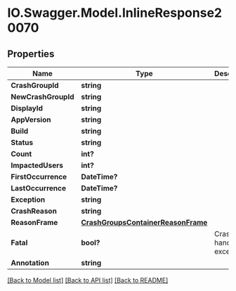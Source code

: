# IO.Swagger.Model.InlineResponse20070
## Properties

Name | Type | Description | Notes
------------ | ------------- | ------------- | -------------
**CrashGroupId** | **string** |  | 
**NewCrashGroupId** | **string** |  | 
**DisplayId** | **string** |  | 
**AppVersion** | **string** |  | 
**Build** | **string** |  | 
**Status** | **string** |  | 
**Count** | **int?** |  | 
**ImpactedUsers** | **int?** |  | [optional] 
**FirstOccurrence** | **DateTime?** |  | 
**LastOccurrence** | **DateTime?** |  | 
**Exception** | **string** |  | [optional] 
**CrashReason** | **string** |  | 
**ReasonFrame** | [**CrashGroupsContainerReasonFrame**](CrashGroupsContainerReasonFrame.md) |  | [optional] 
**Fatal** | **bool?** | Crash or handled exception | 
**Annotation** | **string** |  | 

[[Back to Model list]](../README.md#documentation-for-models) [[Back to API list]](../README.md#documentation-for-api-endpoints) [[Back to README]](../README.md)

